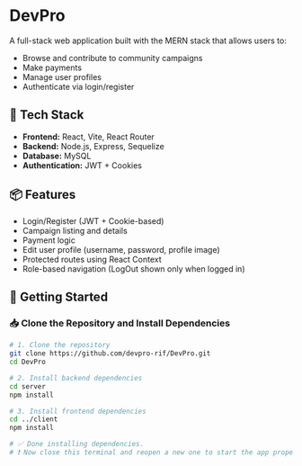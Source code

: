 # DevPro

A full-stack web application built with the MERN stack that allows users to:

- Browse and contribute to community campaigns  
- Make payments  
- Manage user profiles  
- Authenticate via login/register  

## 🔧 Tech Stack

- **Frontend:** React, Vite, React Router  
- **Backend:** Node.js, Express, Sequelize  
- **Database:** MySQL  
- **Authentication:** JWT + Cookies  

## 📦 Features

- Login/Register (JWT + Cookie-based)  
- Campaign listing and details  
- Payment logic  
- Edit user profile (username, password, profile image)  
- Protected routes using React Context  
- Role-based navigation (LogOut shown only when logged in)  

## 🚀 Getting Started

### 📥 Clone the Repository and Install Dependencies

```bash
# 1. Clone the repository
git clone https://github.com/devpro-rif/DevPro.git
cd DevPro

# 2. Install backend dependencies
cd server
npm install

# 3. Install frontend dependencies
cd ../client
npm install

# ✅ Done installing dependencies.
# ❗ Now close this terminal and reopen a new one to start the app properly.
